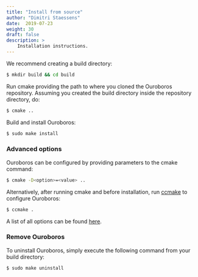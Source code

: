 ```yaml
---
title: "Install from source"
author: "Dimitri Staessens"
date:  2019-07-23
weight: 30
draft: false
description: >
    Installation instructions.
---
```


We recommend creating a build directory:

```bash
$ mkdir build && cd build
```

Run cmake providing the path to where you cloned the Ouroboros
repository. Assuming you created the build directory inside the
repository directory, do:

```bash
$ cmake ..
```

Build and install Ouroboros:

```bash
$ sudo make install
```

### Advanced options

Ouroboros can be configured by providing parameters to the cmake
command:

```bash
$ cmake -D<option>=<value> ..
```

Alternatively, after running cmake and before installation, run
[ccmake](https://cmake.org/cmake/help/latest/manual/ccmake.1.html) to
configure Ouroboros:

```bash
$ ccmake .
```

A list of all options can be found [here](/docs/reference/compopt).

### Remove Ouroboros

To uninstall Ouroboros, simply execute the following command from your
build directory:

```bash
$ sudo make uninstall
```